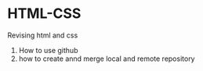 # HTML-CSS
Revising html and css 
1. How to use github
2. how to create annd merge local and remote repository
